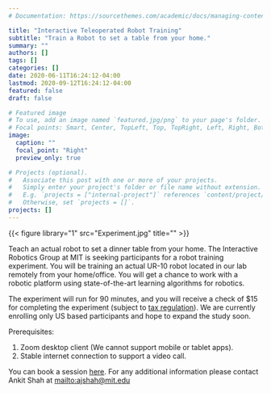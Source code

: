 ```yaml
---
# Documentation: https://sourcethemes.com/academic/docs/managing-content/

title: "Interactive Teleoperated Robot Training"
subtitle: "Train a Robot to set a table from your home."
summary: ""
authors: []
tags: []
categories: []
date: 2020-06-11T16:24:12-04:00
lastmod: 2020-09-12T16:24:12-04:00
featured: false
draft: false

# Featured image
# To use, add an image named `featured.jpg/png` to your page's folder.
# Focal points: Smart, Center, TopLeft, Top, TopRight, Left, Right, BottomLeft, Bottom, BottomRight.
image:
  caption: ""
  focal_point: "Right"
  preview_only: true

# Projects (optional).
#   Associate this post with one or more of your projects.
#   Simply enter your project's folder or file name without extension.
#   E.g. `projects = ["internal-project"]` references `content/project/deep-learning/index.md`.
#   Otherwise, set `projects = []`.
projects: []
---
```


{{< figure library="1" src="Experiment.jpg" title="" >}}<br/>

Teach an actual robot to set a dinner table from your home. The Interactive Robotics Group at MIT is seeking participants for a robot training experiment. You will be training an actual UR-10 robot located in our lab remotely from your home/office. You will get a chance to work with a robotic platform using state-of-the-art learning algorithms for robotics.

The experiment will run for 90 minutes, and you will receive a check of $15 for completing the experiment (subject to [tax regulation](http://couhes.mit.edu/guidelines/paymentcosts)). We are currently enrolling only US based participants and hope to expand the study soon.

Prerequisites:

1. Zoom desktop client (We cannot support mobile or tablet apps).
2. Stable internet connection to support a video call.

You can book a session [here](http://robot-training.youcanbookme.com). For any additional information please contact Ankit Shah at   <mailto:ajshah@mit.edu>

